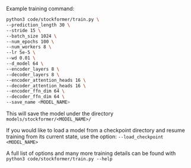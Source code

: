 
Example training command:

```bash
python3 code/stockformer/train.py \
--prediction_length 30 \
--stride 15 \
--batch_size 1024 \
--num_epochs 100 \
--num_workers 8 \
--lr 5e-5 \
--wd 0.01 \
--d_model 64 \
--encoder_layers 8 \
--decoder_layers 8 \
--encoder_attention_heads 16 \
--decoder_attention_heads 16 \
--encoder_ffn_dim 64 \
--decoder_ffn_dim 64 \
--save_name <MODEL_NAME>
```

This will save the model under the directory `models/stockformer/<MODEL_NAME>/`

If you would like to load a model from a checkpoint directory and resume training from its current state, use the option: `--load_checkpoint <MODEL_NAME>`

A full list of options and many more training details can be found with `python3 code/stockformer/train.py --help`
